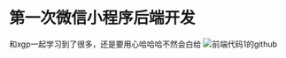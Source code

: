 # 第一次微信小程序后端开发
和xgp一起学习到了很多，还是要用心哈哈哈不然会白给
![前端代码1的github](https://github.com/WHUT-XGP/weapp-Lose-Find)
